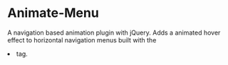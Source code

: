 Animate-Menu
============

A navigation based animation plugin with jQuery. Adds a animated hover effect to horizontal navigation menus built with the <li> tag.
